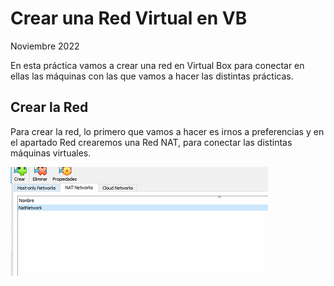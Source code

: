 # Crear una Red Virtual en VB #

Noviembre 2022

En esta práctica vamos a crear una red en Virtual Box para conectar en ellas las máquinas con las que vamos a hacer las distintas prácticas.

## Crear la Red ##

Para crear la red, lo primero que vamos a hacer es irnos a preferencias y en el apartado Red crearemos una Red NAT, para conectar las distintas máquinas virtuales.

![](img/img01.PNG)





